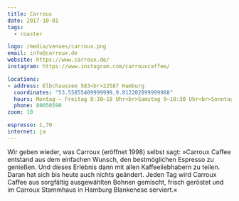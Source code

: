 ```yaml
---
title: Carroux
date: 2017-10-01
tags:
  - roaster

logo: /media/venues/carroux.png
email: info@carroux.de
website: https://www.carroux.de/
instagram: https://www.instagram.com/carrouxcaffee/

locations:
- address: Elbchaussee 583<br>22587 Hamburg
  coordinates: "53.55855409999999,9.812202899999988"
  hours: Montag – Freitag 8:30–18 Uhr<br>Samstag 9–18:30 Uhr<br>Sonntag 11–18 Uhr
  phone: 80050590
zoom: 10

espresso: 1,70
internet: ja
---
```


Wir geben wieder, was Carroux (eröffnet 1998) selbst sagt: »Carroux Caffee entstand aus dem einfachen Wunsch, den bestmöglichen Espresso zu genießen. Und dieses Erlebnis dann mit allen Kaffeeliebhabern zu teilen. Daran hat sich bis heute auch nichts geändert. Jeden Tag wird Carroux Caffee aus sorgfältig ausgewählten Bohnen gemischt, frisch geröstet und im Carroux Stammhaus in Hamburg Blankenese serviert.«